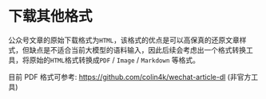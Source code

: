 # 下载其他格式

公众号文章的原始下载格式为`HTML`，该格式的优点是可以高保真的还原文章样式，但缺点是不适合当前大模型的语料输入，因此后续会考虑出一个格式转换工具，将原始的`HTML`格式转换成`PDF` / `Image` / `Markdown` 等格式。


目前 PDF 格式可参考: https://github.com/colin4k/wechat-article-dl (非官方工具)
